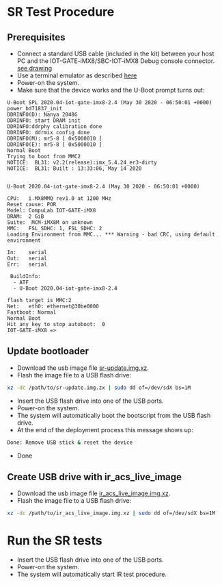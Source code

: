 # SR Test Procedure

## Prerequisites
* Connect a standard USB cable (included in the kit) between your host PC and the IOT-GATE-iMX8/SBC-IOT-iMX8 Debug console connector. [see drawing](https://mediawiki.compulab.com/w/index.php?title=File:Iot-gate-imx8_front-and-back-panels.png)
* Use a terminal emulator as described [here](https://mediawiki.compulab.com/w/index.php?title=IOT-GATE-iMX8:_Getting_Started#Quick_Setup)
* Power-on the system.
* Make sure that the device works and the U-Boot prompt turns out:
```
U-Boot SPL 2020.04-iot-gate-imx8-2.4 (May 30 2020 - 06:50:01 +0000)
power_bd71837_init
DDRINFO(D): Nanya 2048G
DDRINFO: start DRAM init
DDRINFO:ddrphy calibration done
DDRINFO: ddrmix config done
DDRINFO(M): mr5-8 [ 0x5000010 ]
DDRINFO(E): mr5-8 [ 0x5000010 ]
Normal Boot
Trying to boot from MMC2
NOTICE:  BL31: v2.2(release):imx_5.4.24_er3-dirty
NOTICE:  BL31: Built : 13:33:06, May 14 2020


U-Boot 2020.04-iot-gate-imx8-2.4 (May 30 2020 - 06:50:01 +0000)

CPU:   i.MX8MMQ rev1.0 at 1200 MHz
Reset cause: POR
Model: CompuLab IOT-GATE-iMX8
DRAM:  2 GiB
Suite:  MCM-iMX8M on unknown
MMC:   FSL_SDHC: 1, FSL_SDHC: 2
Loading Environment from MMC... *** Warning - bad CRC, using default environment

In:    serial
Out:   serial
Err:   serial

 BuildInfo:
  - ATF
  - U-Boot 2020.04-iot-gate-imx8-2.4

flash target is MMC:2
Net:   eth0: ethernet@30be0000
Fastboot: Normal
Normal Boot
Hit any key to stop autoboot:  0
IOT-GATE-iMX8 =>
```

## Update bootloader
* Download the usb image file [sr-update.img.xz](https://drive.google.com/file/d/1EWxyni0cHXBEL7EnqJEdIyTUD15B1E-t/view?usp=sharing).
* Flash the image file to a USB flash drive:
```bash
xz -dc /path/to/sr-update.img.zx | sudo dd of=/dev/sdX bs=1M
```
* Insert the USB flash drive into one of the USB ports.
* Power-on the system.
* The system will automatically boot the bootscript from the USB flash drive.
* At the end of the deployment process this message shows up:
```bash
Done: Remove USB stick & reset the device
```
* Done

## Create USB drive with ir_acs_live_image
* Download the usb image file [ir_acs_live_image.img.xz](https://drive.google.com/file/d/1a1zehlPGg4BNzVtsOAgkuE4--IhYP2Ub/view?usp=sharing).
* Flash the image file to a USB flash drive:
```bash
xz -dc /path/to/ir_acs_live_image.img.xz | sudo dd of=/dev/sdX bs=1M
```

# Run the SR tests
* Insert the USB flash drive into one of the USB ports.
* Power-on the system.
* The system will automatically start IR test procedure.
